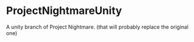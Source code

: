 # ProjectNightmareUnity
A unity branch of Project Nightmare. (that will probably replace the original one)
